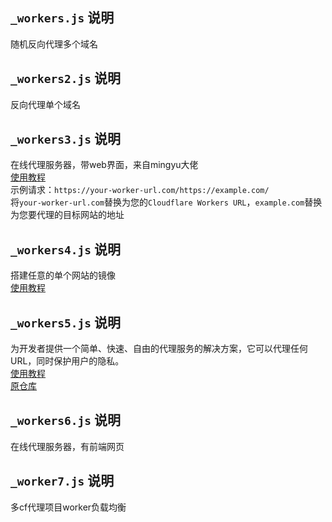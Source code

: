 ## `_workers.js` 说明
随机反向代理多个域名  

## `_workers2.js` 说明
反向代理单个域名

## `_workers3.js` 说明
在线代理服务器，带web界面，来自mingyu大佬  
[使用教程](https://github.com/ymyuuu/Cloudflare-Workers-Proxy/blob/main/README.md)  
示例请求：`https://your-worker-url.com/https://example.com/`  
将`your-worker-url.com`替换为您的`Cloudflare Workers URL`，`example.com`替换为您要代理的目标网站的地址  

## `_workers4.js` 说明
搭建任意的单个网站的镜像  
[使用教程](https://xiaowangye.org/posts/using-cloudflare-worker-proxy-github)  

## `_workers5.js` 说明
为开发者提供一个简单、快速、自由的代理服务的解决方案，它可以代理任何 URL，同时保护用户的隐私。  
[使用教程](https://github.com/xixu-me/Proxy-Everything/blob/main/README_ZH.md)  
[原仓库](https://github.com/xixu-me/Proxy-Everything) 

## `_workers6.js` 说明
在线代理服务器，有前端网页

## `_worker7.js` 说明
多cf代理项目worker负载均衡
